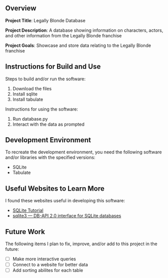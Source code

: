 ## Overview

**Project Title**:
Legally Blonde Database

**Project Description**:
A database showing information on characters, actors, and other information from the Legally Blonde franchise

**Project Goals**:
Showcase and store data relating to the Legally Blonde franchise

## Instructions for Build and Use

Steps to build and/or run the software:

1. Download the files
2. Install sqlite
3. Install tabulate

Instructions for using the software:

1. Run database.py
2. Interact with the data as prompted

## Development Environment 

To recreate the development environment, you need the following software and/or libraries with the specified versions:

* SQLite
* Tabulate

## Useful Websites to Learn More

I found these websites useful in developing this software:

* [SQLite Tutorial](https://www.sqlitetutorial.net/)
* [sqlite3 — DB-API 2.0 interface for SQLite databases](https://docs.python.org/3.8/library/sqlite3.html)

## Future Work

The following items I plan to fix, improve, and/or add to this project in the future:

* [ ] Make more interactive queries
* [ ] Connect to a website for better data
* [ ] Add sorting abilites for each table

